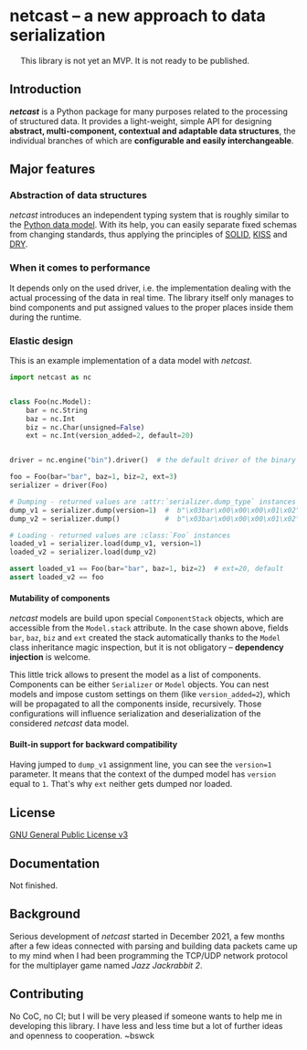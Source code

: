 # netcast – a new approach to data serialization

<img src="https://upload.wikimedia.org/wikipedia/commons/thumb/1/12/Achtung-orange.svg/800px-Achtung-orange.svg.png" width="15" height="13"><!--
--> This library is not yet an MVP. It is not ready to be published.<!--
--></img>

## Introduction
**_netcast_** is a Python package for many purposes related to the processing of structured data.
It provides a light-weight, simple API for designing **abstract, multi-component, contextual and 
adaptable data structures**, the individual branches of which are **configurable and easily 
interchangeable**.

## Major features

### Abstraction of data structures
_netcast_ introduces an independent typing system that is roughly similar to the [Python 
data model](https://docs.python.org/3/reference/datamodel.html). With its help, you can easily 
separate fixed schemas from changing standards, thus applying the principles of 
[SOLID](https://en.wikipedia.org/wiki/SOLID), [KISS](https://en.wikipedia.org/wiki/KISS_principle) 
and [DRY](https://pl.wikipedia.org/wiki/DRY).

### When it comes to performance
It depends only on the used driver, i.e. the implementation dealing with 
the actual processing of the data in real time. The library itself only manages to bind components 
and put assigned values to the proper places inside them during the runtime.

### Elastic design
This is an example implementation of a data model with _netcast_.
```py
import netcast as nc


class Foo(nc.Model):
    bar = nc.String
    baz = nc.Int
    biz = nc.Char(unsigned=False)
    ext = nc.Int(version_added=2, default=20)


driver = nc.engine("bin").driver()  # the default driver of the binary engine

foo = Foo(bar="bar", baz=1, biz=2, ext=3)
serializer = driver(Foo)

# Dumping - returned values are :attr:`serializer.dump_type` instances (bytes)
dump_v1 = serializer.dump(version=1)  #  b"\x03bar\x00\x00\x00\x01\x02"
dump_v2 = serializer.dump()           #  b"\x03bar\x00\x00\x00\x01\x02\x00\x00\x00\x03"

# Loading - returned values are :class:`Foo` instances
loaded_v1 = serializer.load(dump_v1, version=1)
loaded_v2 = serializer.load(dump_v2)

assert loaded_v1 == Foo(bar="bar", baz=1, biz=2)  # ext=20, default
assert loaded_v2 == foo
```

#### Mutability of components
_netcast_ models are build upon special `ComponentStack` objects, which are accessible from the
`Model.stack` attribute. In the case shown above, fields `bar`, `baz`, `biz` and `ext` 
created the stack automatically thanks to the `Model` class inheritance magic inspection, 
but it is not obligatory – **dependency injection** is welcome.

This little trick allows to present the model as a list of components. Components can be either
`Serializer` or `Model` objects. You can nest models and impose custom settings on them
(like `version_added=2`), which will be propagated to all the components inside, recursively. 
Those configurations will influence serialization and deserialization of the considered _netcast_ 
data model.

#### Built-in support for backward compatibility
Having jumped to `dump_v1` assignment line, you can see the `version=1` parameter. It means 
that the context of the dumped model has `version` equal to `1`. That's why `ext` neither 
gets dumped nor loaded.

## License
[GNU General Public License v3](LICENSE)

## Documentation
Not finished.

## Background
Serious development of _netcast_ started in December 2021, a few months after a few ideas
connected with parsing and building data packets came up to my mind when I had been programming
the TCP/UDP network protocol for the multiplayer game named _Jazz Jackrabbit 2_.

## Contributing
No CoC, no CI; but I will be very pleased if someone wants to help me in developing this library. 
I have less and less time but a lot of further ideas and openness to cooperation. ~bswck
